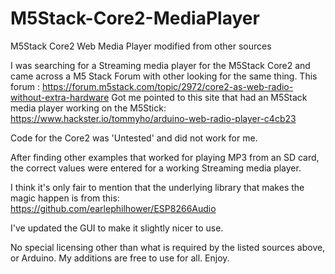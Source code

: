 # M5Stack-Core2-MediaPlayer
M5Stack Core2 Web Media Player modified from other sources


I was searching for a Streaming media player for the M5Stack Core2 and came across a M5 Stack Forum with other looking for the same thing. This forum : https://forum.m5stack.com/topic/2972/core2-as-web-radio-without-extra-hardware Got me pointed to this site that had an M5Stack media player working on the M5Stick: https://www.hackster.io/tommyho/arduino-web-radio-player-c4cb23

Code for the Core2 was 'Untested' and did not work for me.

After finding other examples that worked for playing MP3 from an SD card, the correct values were entered for a working Streaming media player.

I think it's only fair to mention that the underlying library that makes the magic happen is from this: https://github.com/earlephilhower/ESP8266Audio

I've updated the GUI to make it slightly nicer to use.

No special licensing other than what is required by the listed sources above, or Arduino.
My additions are free to use for all. Enjoy.

